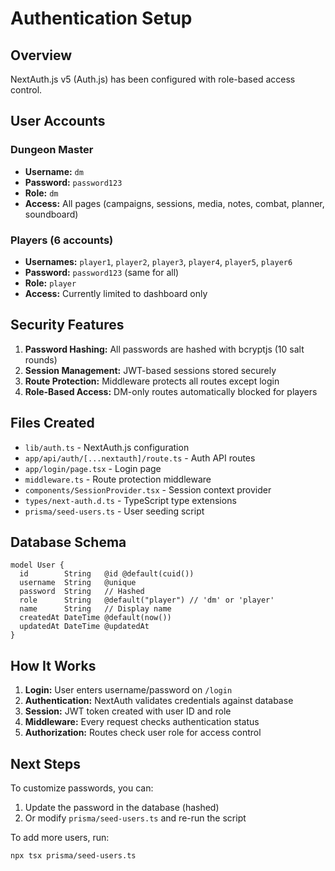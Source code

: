 # Authentication Setup

## Overview
NextAuth.js v5 (Auth.js) has been configured with role-based access control.

## User Accounts

### Dungeon Master
- **Username:** `dm`
- **Password:** `password123`
- **Role:** `dm`
- **Access:** All pages (campaigns, sessions, media, notes, combat, planner, soundboard)

### Players (6 accounts)
- **Usernames:** `player1`, `player2`, `player3`, `player4`, `player5`, `player6`
- **Password:** `password123` (same for all)
- **Role:** `player`
- **Access:** Currently limited to dashboard only

## Security Features

1. **Password Hashing:** All passwords are hashed with bcryptjs (10 salt rounds)
2. **Session Management:** JWT-based sessions stored securely
3. **Route Protection:** Middleware protects all routes except login
4. **Role-Based Access:** DM-only routes automatically blocked for players

## Files Created

- `lib/auth.ts` - NextAuth.js configuration
- `app/api/auth/[...nextauth]/route.ts` - Auth API routes
- `app/login/page.tsx` - Login page
- `middleware.ts` - Route protection middleware
- `components/SessionProvider.tsx` - Session context provider
- `types/next-auth.d.ts` - TypeScript type extensions
- `prisma/seed-users.ts` - User seeding script

## Database Schema

```prisma
model User {
  id        String   @id @default(cuid())
  username  String   @unique
  password  String   // Hashed
  role      String   @default("player") // 'dm' or 'player'
  name      String   // Display name
  createdAt DateTime @default(now())
  updatedAt DateTime @updatedAt
}
```

## How It Works

1. **Login:** User enters username/password on `/login`
2. **Authentication:** NextAuth validates credentials against database
3. **Session:** JWT token created with user ID and role
4. **Middleware:** Every request checks authentication status
5. **Authorization:** Routes check user role for access control

## Next Steps

To customize passwords, you can:
1. Update the password in the database (hashed)
2. Or modify `prisma/seed-users.ts` and re-run the script

To add more users, run:
```bash
npx tsx prisma/seed-users.ts
```
